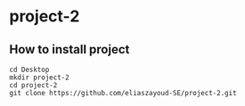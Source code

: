 # project-2

## How to install project
```
cd Desktop
mkdir project-2
cd project-2
git clone https://github.com/eliaszayoud-SE/project-2.git
```
